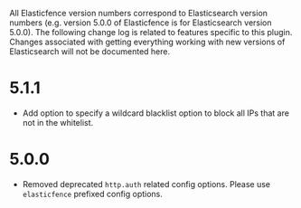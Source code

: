 All Elasticfence version numbers correspond to Elasticsearch version numbers (e.g. version 5.0.0 of Elasticfence is for Elasticsearch version 5.0.0).  The following change log is related to features specific to this plugin.  Changes associated with getting everything working with new versions of Elasticsearch will not be documented here.

# 5.1.1

- Add option to specify a wildcard blacklist option to block all IPs that are not in the whitelist.

# 5.0.0

- Removed deprecated `http.auth` related config options.  Please use `elasticfence` prefixed config options.